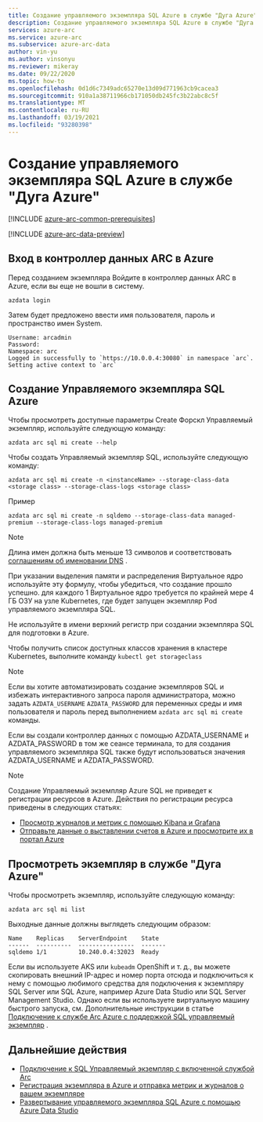 ```yaml
---
title: Создание управляемого экземпляра SQL Azure в службе "Дуга Azure"
description: Создание управляемого экземпляра SQL Azure в службе "Дуга Azure"
services: azure-arc
ms.service: azure-arc
ms.subservice: azure-arc-data
author: vin-yu
ms.author: vinsonyu
ms.reviewer: mikeray
ms.date: 09/22/2020
ms.topic: how-to
ms.openlocfilehash: 0d1d6c7349adc65270e13d09d771963cb9cacea3
ms.sourcegitcommit: 910a1a38711966cb171050db245fc3b22abc8c5f
ms.translationtype: MT
ms.contentlocale: ru-RU
ms.lasthandoff: 03/19/2021
ms.locfileid: "93280398"
---
```

# <a name="create-an-azure-sql-managed-instance-on-azure-arc"></a>Создание управляемого экземпляра SQL Azure в службе "Дуга Azure"

[!INCLUDE [azure-arc-common-prerequisites](../../../includes/azure-arc-common-prerequisites.md)]

[!INCLUDE [azure-arc-data-preview](../../../includes/azure-arc-data-preview.md)]

## <a name="login-to-the-azure-arc-data-controller"></a>Вход в контроллер данных ARC в Azure

Перед созданием экземпляра Войдите в контроллер данных ARC в Azure, если вы еще не вошли в систему.

```console
azdata login
```

Затем будет предложено ввести имя пользователя, пароль и пространство имен System.  

```console
Username: arcadmin
Password:
Namespace: arc
Logged in successfully to `https://10.0.0.4:30080` in namespace `arc`. Setting active context to `arc`
```

## <a name="create-an-azure-sql-managed-instance"></a>Создание Управляемого экземпляра SQL Azure

Чтобы просмотреть доступные параметры Create Форскл Управляемый экземпляр, используйте следующую команду:
```console
azdata arc sql mi create --help
```

Чтобы создать Управляемый экземпляр SQL, используйте следующую команду:

```console
azdata arc sql mi create -n <instanceName> --storage-class-data <storage class> --storage-class-logs <storage class>
```

Пример

```console
azdata arc sql mi create -n sqldemo --storage-class-data managed-premium --storage-class-logs managed-premium
```
> [!NOTE]
>  Длина имен должна быть меньше 13 символов и соответствовать [соглашениям об именовании DNS](https://kubernetes.io/docs/concepts/overview/working-with-objects/names/#dns-label-names) .
>
>  При указании выделения памяти и распределения Виртуальное ядро используйте эту формулу, чтобы убедиться, что создание прошло успешно. для каждого 1 Виртуальное ядро требуется по крайней мере 4 ГБ ОЗУ на узле Kubernetes, где будет запущен экземпляр Pod управляемого экземпляра SQL.
>
>  Не используйте в имени верхний регистр при создании экземпляра SQL для подготовки в Azure.
>
>  Чтобы получить список доступных классов хранения в кластере Kubernetes, выполните команду `kubectl get storageclass` 


> [!NOTE]
> Если вы хотите автоматизировать создание экземпляров SQL и избежать интерактивного запроса пароля администратора, можно задать `AZDATA_USERNAME` `AZDATA_PASSWORD` для переменных среды и имя пользователя и пароль перед выполнением `azdata arc sql mi create` команды.
> 
>  Если вы создали контроллер данных с помощью AZDATA_USERNAME и AZDATA_PASSWORD в том же сеансе терминала, то для создания управляемого экземпляра SQL также будут использоваться значения AZDATA_USERNAME и AZDATA_PASSWORD.

> [!NOTE]
> Создание Управляемый экземпляр Azure SQL не приведет к регистрации ресурсов в Azure. Действия по регистрации ресурса приведены в следующих статьях: 
> - [Просмотр журналов и метрик с помощью Kibana и Grafana](monitor-grafana-kibana.md)
> - [Отправьте данные о выставлении счетов в Azure и просмотрите их в портал Azure](view-billing-data-in-azure.md) 


## <a name="view-instance-on-azure-arc"></a>Просмотреть экземпляр в службе "Дуга Azure"

Чтобы просмотреть экземпляр, используйте следующую команду:

```console
azdata arc sql mi list
```

Выходные данные должны выглядеть следующим образом:

```console
Name    Replicas    ServerEndpoint    State
------  ----------  ----------------  -------
sqldemo 1/1         10.240.0.4:32023  Ready
```

Если вы используете AKS или `kubeadm` OpenShift и т. д., вы можете скопировать внешний IP-адрес и номер порта отсюда и подключиться к нему с помощью любимого средства для подключения к экземпляру SQL Server или SQL Azure, например Azure Data Studio или SQL Server Management Studio. Однако если вы используете виртуальную машину быстрого запуска, см. Дополнительные инструкции в статье [Подключение к службе Arc Azure с поддержкой SQL управляемый экземпляр](connect-managed-instance.md) .


## <a name="next-steps"></a>Дальнейшие действия
- [Подключение к SQL Управляемый экземпляр с включенной службой Arc](connect-managed-instance.md)
- [Регистрация экземпляра в Azure и отправка метрик и журналов о вашем экземпляре](upload-metrics-and-logs-to-azure-monitor.md)
- [Развертывание управляемого экземпляра SQL Azure с помощью Azure Data Studio](create-sql-managed-instance-azure-data-studio.md)
